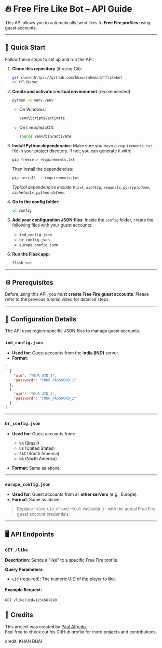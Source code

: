 ﻿# 🔥 Free Fire Like Bot – API Guide

This API allows you to automatically send likes to **Free Fire profiles** using guest accounts.

---

## 🚀 Quick Start

Follow these steps to set up and run the API:

1. **Clone this repository** (if using Git):
    ```bash
    git clone https://github.com/khawarahemad/fflikebot
    cd fflikebot
    ```

2. **Create and activate a virtual environment** (recommended):
    ```bash
    python -m venv venv
    ```
    - On Windows:
      ```bash
      venv\Scripts\activate
      ```
    - On Linux/macOS:
      ```bash
      source venv/bin/activate
      ```

3. **Install Python dependencies**:
    Make sure you have a `requirements.txt` file in your project directory. If not, you can generate it with:
    ```bash
    pip freeze > requirements.txt
    ```
    Then install the dependencies:
    ```bash
    pip install -r requirements.txt
    ```
    *Typical dependencies include `Flask`, `aiohttp`, `requests`, `pycryptodome`, `cachetools`, `python-dotenv`.*

4. **Go to the config folder**:
    ```bash
    cd config
    ```

5. **Add your configuration JSON files**:
    Inside the `config` folder, create the following files with your guest accounts:
    - `ind_config.json`
    - `br_config.json`
    - `europe_config.json`

6. **Run the Flask app**:
    ```bash
    flask run 
    ```
    

---


## ⚙️ Prerequisites

Before using this API, you must **create Free Fire guest accounts**. Please refer to the previous tutorial video for detailed steps.

---
## 📁 Configuration Details

The API uses region-specific JSON files to manage guest accounts.

### `ind_config.json`

- **Used for**: Guest accounts from the **India (IND)** server.
- **Format**:
```json
[
  {
    "uid": "YOUR_UID_1",
    "password": "YOUR_PASSWORD_1"
  },
  {
    "uid": "YOUR_UID_2",
    "password": "YOUR_PASSWORD_2"
  }
]
```

---

### `br_config.json`

- **Used for**: Guest accounts from:
  - `BR` (Brazil)  
  - `US` (United States)  
  - `SAC` (South America)  
  - `NA` (North America)

- **Format**: Same as above.

---

### `europe_config.json`

- **Used for**: Guest accounts from all **other servers** (e.g., Europe).
- **Format**: Same as above.

> Replace `"YOUR_UID_X"` and `"YOUR_PASSWORD_X"` with the actual Free Fire guest account credentials.

---

## 🖥️ API Endpoints

### `GET /like`

**Description**: Sends a "like" to a specific Free Fire profile.

**Query Parameters**:
- `uid` (required): The numeric UID of the player to like.

#### Example Request:
```http
GET /like?uid=1234567890
```
## 📜 Credits

This project was created by [Paul Alfredo](https://github.com/paulafredo).  
Feel free to check out his GitHub profile for more projects and contributions.

credit: KHAN BHAI

